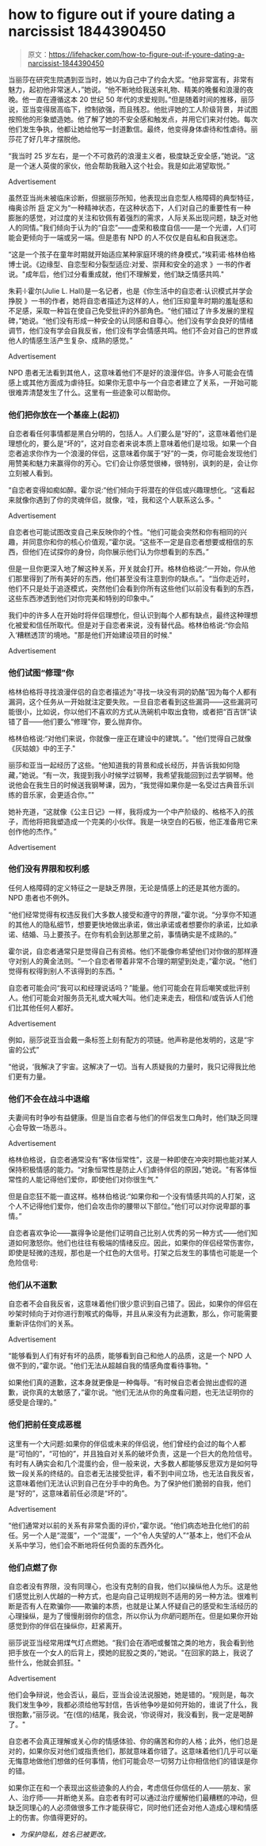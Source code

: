 # how to figure out if youre dating a narcissist 1844390450

> 原文：<https://lifehacker.com/how-to-figure-out-if-youre-dating-a-narcissist-1844390450>

当丽莎在研究生院遇到亚当时，她以为自己中了约会大奖。“他非常富有，非常有魅力，起初他非常迷人，”她说。“他不断地给我送来礼物、精美的晚餐和浪漫的夜晚。他一直在遵循这本 20 世纪 50 年代的求爱规则。”但是随着时间的推移，丽莎说，亚当变得居高临下，控制欲强，而且残忍。他批评她的工人阶级背景，并试图按照他的形象塑造她。他了解了她的不安全感和触发点，并用它们来对付她。每次他们发生争执，他都让她给他写一封道歉信。最终，他变得身体虐待和性虐待。丽莎花了好几年才摆脱他。

“我当时 25 岁左右，是一个不可救药的浪漫主义者，极度缺乏安全感，”她说。“这是一个迷人英俊的家伙，他会帮助我融入这个社会。我是如此渴望取悦。”

<label class="bxm4mm-13 juykRM">Advertisement</label>

虽然亚当尚未被临床诊断，但据丽莎所知，他表现出自恋型人格障碍的典型特征，梅奥诊所 [将](https://www.mayoclinic.org/diseases-conditions/narcissistic-personality-disorder/symptoms-causes/syc-20366662#:~:text=Narcissistic%20personality%20disorder%20%E2%80%94%20one%20of,lack%20of%20empathy%20for%20others.) 定义为“一种精神状态，在这种状态下，人们对自己的重要性有一种膨胀的感觉，对过度的关注和钦佩有着强烈的需求，人际关系出现问题，缺乏对他人的同情。”我们倾向于认为的“自恋”——虚荣和极度自信——是一个光谱，人们可能会更倾向于一端或另一端。但是患有 NPD 的人不仅仅是自私和自我迷恋。

“这是一个孩子在童年时期就开始适应某种家庭环境的终身模式，”埃莉诺·格林伯格博士说。《边缘型、自恋型和分裂型适应:对爱、崇拜和安全的追求 》一书的作者说。"成年后，他们过分看重成就，他们不理解爱，他们缺乏情感共鸣."

朱莉·l·霍尔(Julie L. Hall)是一名记者，也是《你生活中的自恋者:认识模式并学会挣脱 》一书的作者，她将自恋者描述为这样的人，他们压抑童年时期的羞耻感和不足感，采取一种旨在使自己免受批评的外部角色。“他们错过了许多发展的里程碑，”她说。“他们没有形成一种安全的认同感和自尊心。他们没有学会良好的情绪调节，他们没有学会自我反省，他们没有学会情感共鸣。他们不会对自己的世界或他人的情感生活产生复杂、成熟的感觉。”

<label class="bxm4mm-13 juykRM">Advertisement</label>

NPD 患者无法看到其他人，这意味着他们不是好的浪漫伴侣。许多人可能会在情感上或其他方面成为虐待狂。如果你无意中与一个自恋者建立了关系，一开始可能很难弄清楚发生了什么。这里有一些迹象可以帮助你。

### 他们把你放在一个基座上(起初)

自恋者看任何事情都是黑白分明的，包括人。人们要么是“好的”，这意味着他们是理想化的，要么是“坏的”，这对自恋者来说本质上意味着他们是垃圾。如果一个自恋者追求你作为一个浪漫的伴侣，这意味着你属于“好”的一类，你可能会发现他们用赞美和魅力来赢得你的芳心。它们会让你感觉很棒，很特别，讽刺的是，会让你立刻被人看到。

“自恋者变得如痴如醉。霍尔说:“他们倾向于将潜在的伴侣或兴趣理想化。“这看起来就像你遇到了你的灵魂伴侣，就像，‘哇，我和这个人联系这么多。"

<label class="bxm4mm-13 juykRM">Advertisement</label>

自恋者也可能试图改变自己来反映你的个性。“他们可能会突然和你有相同的兴趣，并同意你和你的核心价值观，”霍尔说。“这些不一定是自恋者想要或相信的东西，但他们在试探你的身份，向你展示他们认为你想看到的东西。”

但是一旦你更深入地了解这种关系，开关就会打开。格林伯格说:“一开始，你从他们那里得到了所有美好的东西，他们甚至没有注意到你的缺点。”。“当你走近时，他们不只是处于追逐模式，突然他们会看到你所有这些他们以前没有看到的东西，这些东西渗透到他们对你完美和特别的印象中。”

我们中的许多人在开始时将伴侣理想化，但认识到每个人都有缺点，最终这种理想化被爱和信任所取代。但是对于自恋者来说，没有替代品。格林伯格说:“你会陷入‘糟糕透顶’的境地。"那是他们开始建设项目的时候."

<label class="bxm4mm-13 juykRM">Advertisement</label>

### 他们试图“修理”你

格林伯格将寻找浪漫伴侣的自恋者描述为“寻找一块没有洞的奶酪”因为每个人都有漏洞，这个任务从一开始就注定要失败。一旦自恋者看到这些漏洞——这些漏洞可能很小，比如说，你以他们不喜欢的方式从洗碗机中取出食物，或者把“百吉饼”读错了音——他们要么“修理”你，要么抛弃你。

格林伯格说:“对他们来说，你就像一座正在建设中的建筑。”。"他们觉得自己就像《灰姑娘》中的王子."

丽莎和亚当一起经历了这些。“他知道我的背景和成长经历，并告诉我如何隐藏，”她说。“有一次，我提到我小时候学过钢琴，我希望我能回到过去学钢琴。他说他会在我生日的时候送我钢琴课，因为，“我觉得如果你是一名受过古典音乐训练的音乐家，会更适合你。”"

她补充道，“这就像《公主日记》一样，我将成为一个中产阶级的、格格不入的孩子，而他将把我塑造成一个完美的小伙伴。我是一块空白的石板，他正准备用它来创作他的杰作。”

<label class="bxm4mm-13 juykRM">Advertisement</label>

### 他们没有界限和权利感

任何人格障碍的定义特征之一是缺乏界限，无论是情感上的还是其他方面的。NPD 患者也不例外。

“他们经常觉得有权违反我们大多数人接受和遵守的界限，”霍尔说。“分享你不知道的其他人的隐私细节，想要更快地做出承诺，做出承诺或者想要你的承诺，比如承诺、结婚、马上要孩子。在你有机会到达那里之前，事情确实是不成熟的。”

霍尔说，自恋者通常只是觉得自己有资格。他们不能像你希望他们对你做的那样遵守对别人的黄金法则。“一个自恋者带着非常不合理的期望到处走，”霍尔说。"他们觉得有权得到别人不该得到的东西。"

自恋者可能会问“我可以和经理说话吗？”能量。他们可能会在背后嘲笑或批评别人。他们可能会对服务员无礼或大喊大叫。他们走来走去，相信和/或告诉人们他们比其他任何人都好。

<label class="bxm4mm-13 juykRM">Advertisement</label>

例如，丽莎说亚当会戴一条标签上刻有配方的项链。他声称是他发明的，这是“宇宙的公式”

“他说，‘我解决了宇宙。这解决了一切。当有人质疑我的力量时，我只记得我比他们更有力量。

### 他们不会在战斗中退缩

夫妻间有时争吵有益健康。但是当自恋者与他们的伴侣发生口角时，他们缺乏同理心会导致一场恶斗。

<label class="bxm4mm-13 juykRM">Advertisement</label>

格林伯格说，自恋者通常没有“客体恒常性”，这是一种即使在冲突时期也能对某人保持积极情感的能力。“对象恒常性是防止人们虐待伴侣的原因，”她说。"有客体恒常性的人能记得他们爱你，即使他们对你很生气."

但是自恋狂不能一直这样。格林伯格说:“如果你和一个没有情感共鸣的人打架，这个人不记得他们爱你，他们会攻击你的腰带以下部位。”他们可以对你说卑鄙的事情。”

自恋者喜欢争论——赢得争论是他们证明自己比别人优秀的另一种方式——他们知道如何激怒你。他们也往往有极端的情绪反应。因此，如果你的伴侣经常伤害你，即使是轻微的违规，那也是一个红色的大信号。打架之后发生的事情也可能是一个危险信号:

### 他们从不道歉

自恋者不会自我反省，这意味着他们很少意识到自己错了。因此，如果你的伴侣在吵架时倾向于对你进行割喉式的侮辱，并且从来没有为此道歉，那么，你可能需要重新评估你们的关系。

<label class="bxm4mm-13 juykRM">Advertisement</label>

“能够看到人们有好有坏的品质，能够看到自己和他人的品质，这是一个 NPD 人做不到的，”霍尔说。"他们无法从超越自我的情感角度看待事物。"

如果他们真的道歉，这本身就更像是一种侮辱。“有时候自恋者会抛出虚假的道歉，说你真的太敏感了，”霍尔说。“他们无法从你的角度看问题，也无法证明你的感受是合理的。”

### 他们把前任变成恶棍

这里有一个大问题:如果你的伴侣或未来的伴侣说，他们曾经约会过的每个人都是“可怕的”，“可怕的”，并且独自对关系的破坏负责，这是一个巨大的危险信号。有时有人确实会和几个混蛋约会，但一般来说，大多数人都能够反思双方是如何导致一段关系的终结的。自恋者无法接受批评，看不到中间立场，也无法自我反省，这意味着他们无法认识到自己在分手中的角色。为了保护他们脆弱的自我，他们是“好的”，这意味着前任必须是“坏的”。

<label class="bxm4mm-13 juykRM">Advertisement</label>

“他们通常对以前的关系有非常负面的评价，”霍尔说。“他们病态地丑化他们的前任。另一个人是“混蛋”，一个“混蛋”，一个“令人失望的人”“基本上，他们不会从关系中学习，他们会不断地将任何负面的东西外化。

### 他们点燃了你

自恋者没有界限，没有同理心，也没有克制的自我，他们以操纵他人为乐。这是他们感觉比别人优越的一种方式，也是向自己证明规则不适用的另一种方法。很难判断是否有人在欺骗你——欺骗的本质，也就是让某人怀疑自己的感受和生活经历的心理操纵，是为了慢慢削弱你的信念，所以你认为*你是*问题所在。但是如果你开始感觉到你的伴侣在操纵你，赶紧离开。

丽莎说亚当经常用煤气灯点燃她。“我们会在酒吧或餐馆之类的地方，我会看到他把手放在一个女人的后背上，摸她的屁股之类的，”她说。"在回家的路上，我说了些什么，他就会抓狂。"

<label class="bxm4mm-13 juykRM">Advertisement</label>

他们会争辩说，他会否认，最后，亚当会设法说服她，她是错的。“规则是，每次我们发生争吵，我都必须给他写封信，告诉他争吵是如何开始的，谁说了什么，我很抱歉，”丽莎说。“在(信的)结尾，我会说，‘你说得对，我没看到，我一定是喝醉了。"

自恋者不会真正理解或关心你的情感体验、你的痛苦和你的人格；此外，他们总是对的，如果你反对他们或指责他们，那就意味着你错了。这意味着他们几乎可以毫无悔意地做他们想做的任何事情，他们可能会尽一切努力让你相信他们的错误是你的错。

如果你正在和一个表现出这些迹象的人约会，考虑信任你信任的人——朋友、家人、治疗师——并断绝关系。自恋者有时可以通过治疗缓解他们最糟糕的冲动，但缺乏同理心的人必须做很多工作才能获得它，同时他们还会对他人造成心理和情感上的伤害。你值得更好的。

* *为保护隐私，姓名已被更改。*